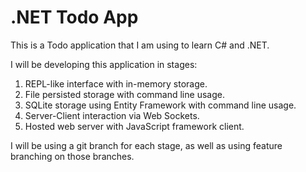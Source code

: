 # .NET Todo App

This is a Todo application that I am using to learn C# and .NET.

I will be developing this application in stages:

1. REPL-like interface with in-memory storage.
2. File persisted storage with command line usage.
3. SQLite storage using Entity Framework with command line usage.
4. Server-Client interaction via Web Sockets.
5. Hosted web server with JavaScript framework client.

I will be using a git branch for each stage, as well as using feature branching on those branches.
